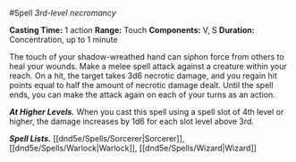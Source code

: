 #Spell
*3rd-level necromancy*

**Casting Time:** 1 action
**Range:** Touch
**Components:** V, S
**Duration:** Concentration, up to 1 minute

The touch of your shadow-wreathed hand can siphon force from others to heal your wounds. Make a melee spell attack against a creature within your reach. On a hit, the target takes 3d6 necrotic damage, and you regain hit points equal to half the amount of necrotic damage dealt. Until the spell ends, you can make the attack again on each of your turns as an action.

***At Higher Levels.*** When you cast this spell using a spell slot of 4th level or higher, the damage increases by 1d6 for each slot level above 3rd.

***Spell Lists.*** [[dnd5e/Spells/Sorcerer\|Sorcerer]], [[dnd5e/Spells/Warlock\|Warlock]], [[dnd5e/Spells/Wizard\|Wizard]]